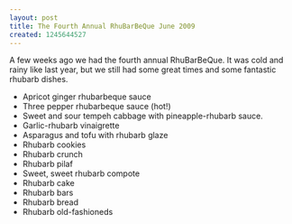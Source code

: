 ```yaml
---
layout: post
title: The Fourth Annual RhuBarBeQue June 2009
created: 1245644527
---
```


A few weeks ago we had the fourth annual RhuBarBeQue.  It was cold and rainy like last year, but we still had some great times and some fantastic rhubarb dishes.

* Apricot ginger rhubarbeque sauce
* Three pepper rhubarbeque sauce (hot!)
* Sweet and sour tempeh cabbage with pineapple-rhubarb sauce.
* Garlic-rhubarb vinaigrette
* Asparagus and tofu with rhubarb glaze
* Rhubarb cookies
* Rhubarb crunch
* Rhubarb pilaf
* Sweet, sweet rhubarb compote
* Rhubarb cake
* Rhubarb bars
* Rhubarb bread
* Rhubarb old-fashioneds
